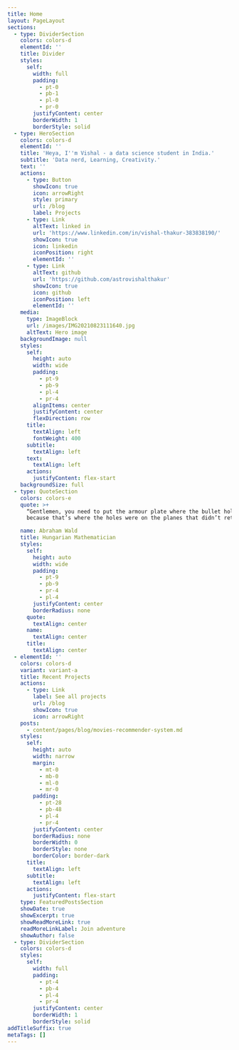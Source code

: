 ```yaml
---
title: Home
layout: PageLayout
sections:
  - type: DividerSection
    colors: colors-d
    elementId: ''
    title: Divider
    styles:
      self:
        width: full
        padding:
          - pt-0
          - pb-1
          - pl-0
          - pr-0
        justifyContent: center
        borderWidth: 1
        borderStyle: solid
  - type: HeroSection
    colors: colors-d
    elementId: ''
    title: 'Heya, I''m Vishal - a data science student in India.'
    subtitle: 'Data nerd, Learning, Creativity.'
    text: ''
    actions:
      - type: Button
        showIcon: true
        icon: arrowRight
        style: primary
        url: /blog
        label: Projects
      - type: Link
        altText: linked in
        url: 'https://www.linkedin.com/in/vishal-thakur-383838190/'
        showIcon: true
        icon: linkedin
        iconPosition: right
        elementId: ''
      - type: Link
        altText: github
        url: 'https://github.com/astrovishalthakur'
        showIcon: true
        icon: github
        iconPosition: left
        elementId: ''
    media:
      type: ImageBlock
      url: /images/IMG20210823111640.jpg
      altText: Hero image
    backgroundImage: null
    styles:
      self:
        height: auto
        width: wide
        padding:
          - pt-9
          - pb-9
          - pl-4
          - pr-4
        alignItems: center
        justifyContent: center
        flexDirection: row
      title:
        textAlign: left
        fontWeight: 400
      subtitle:
        textAlign: left
      text:
        textAlign: left
      actions:
        justifyContent: flex-start
    backgroundSize: full
  - type: QuoteSection
    colors: colors-e
    quote: >+
      “Gentlemen, you need to put the armour plate where the bullet holes aren’t
      because that’s where the holes were on the planes that didn’t return.”

    name: Abraham Wald
    title: Hungarian Mathematician
    styles:
      self:
        height: auto
        width: wide
        padding:
          - pt-9
          - pb-9
          - pr-4
          - pl-4
        justifyContent: center
        borderRadius: none
      quote:
        textAlign: center
      name:
        textAlign: center
      title:
        textAlign: center
  - elementId: ''
    colors: colors-d
    variant: variant-a
    title: Recent Projects
    actions:
      - type: Link
        label: See all projects
        url: /blog
        showIcon: true
        icon: arrowRight
    posts:
      - content/pages/blog/movies-recommender-system.md
    styles:
      self:
        height: auto
        width: narrow
        margin:
          - mt-0
          - mb-0
          - ml-0
          - mr-0
        padding:
          - pt-28
          - pb-48
          - pl-4
          - pr-4
        justifyContent: center
        borderRadius: none
        borderWidth: 0
        borderStyle: none
        borderColor: border-dark
      title:
        textAlign: left
      subtitle:
        textAlign: left
      actions:
        justifyContent: flex-start
    type: FeaturedPostsSection
    showDate: true
    showExcerpt: true
    showReadMoreLink: true
    readMoreLinkLabel: Join adventure
    showAuthor: false
  - type: DividerSection
    colors: colors-d
    styles:
      self:
        width: full
        padding:
          - pt-4
          - pb-4
          - pl-4
          - pr-4
        justifyContent: center
        borderWidth: 1
        borderStyle: solid
addTitleSuffix: true
metaTags: []
---
```


